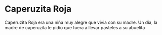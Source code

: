 # Caperuzita Roja

Caperuzita Roja era una niña muy alegre que vivia con su madre.
Un dia, la madre de caperuzita le pidio que fuera a llevar pasteles a su abuelita
